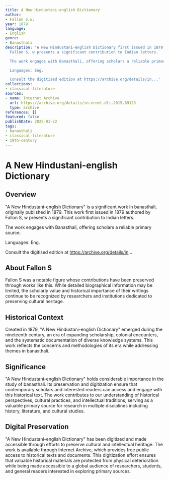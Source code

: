 ```yaml
---
title: A New Hindustani-english Dictionary
author:
- Fallon S,w,
year: 1879
language:
- English
genre:
- Banasthali
description: 'A New Hindustani-english Dictionary first issued in 1879 authored by
  Fallon S, w presents a significant contribution to Indian letters.

  The work engages with Banasthali, offering scholars a reliable primary source.

  Languages: Eng.

  Consult the digitised edition at https://archive.org/details/in...'
collections:
- classical-literature
sources:
- name: Internet Archive
  url: https://archive.org/details/in.ernet.dli.2015.69123
  type: archive
references: []
featured: false
publishDate: 2025-01-22
tags:
- banasthali
- classical-literature
- 19th-century
---
```

# A New Hindustani-english Dictionary

## Overview

"A New Hindustani-english Dictionary" is a significant work in banasthali, originally published in 1879. This work first issued in 1879 authored by Fallon S, w presents a significant contribution to Indian letters. 

The work engages with Banasthali, offering scholars a reliable primary source. 

Languages: Eng. 

Consult the digitised edition at https://archive.org/details/in...

## About Fallon S

Fallon S was a notable figure whose contributions have been preserved through works like this. While detailed biographical information may be limited, the scholarly value and historical importance of their writings continue to be recognized by researchers and institutions dedicated to preserving cultural heritage.

## Historical Context

Created in 1879, "A New Hindustani-english Dictionary" emerged during the nineteenth century, an era of expanding scholarship, colonial encounters, and the systematic documentation of diverse knowledge systems. This work reflects the concerns and methodologies of its era while addressing themes in banasthali.

## Significance

"A New Hindustani-english Dictionary" holds considerable importance in the study of banasthali. Its preservation and digitization ensure that contemporary scholars and interested readers can access and engage with this historical text. The work contributes to our understanding of historical perspectives, cultural practices, and intellectual traditions, serving as a valuable primary source for research in multiple disciplines including history, literature, and cultural studies.

## Digital Preservation

"A New Hindustani-english Dictionary" has been digitized and made accessible through efforts to preserve cultural and intellectual heritage. The work is available through Internet Archive, which provides free public access to historical texts and documents. This digitization effort ensures that valuable historical materials are protected from physical deterioration while being made accessible to a global audience of researchers, students, and general readers interested in exploring primary sources.
